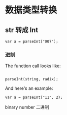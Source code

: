 # 数据类型转换

## str 转成 Int

```JS
var a = parseInt("007");
```

### 进制

The function call looks like:

```JS

parseInt(string, radix);
```

And here's an example:

```JS
var a = parseInt("11", 2);
```

binary number  二进制